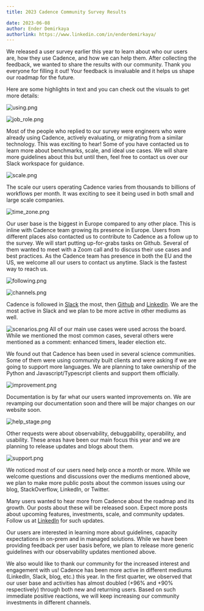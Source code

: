 ```yaml
---
title: 2023 Cadence Community Survey Results

date: 2023-06-08
author: Ender Demirkaya
authorlink: https://www.linkedin.com/in/enderdemirkaya/
---
```


We released a user survey earlier this year to learn about who our users are, how they use Cadence, and how we can help them. After collecting the feedback, we wanted to share the results with our community. Thank you everyone for filling it out! Your feedback is invaluable and it helps us shape our roadmap for the future.


Here are some highlights in text and you can check out the visuals to get more details:

![using.png](../../shared/img/2023-survey-results/using.png)

![job_role.png](../../shared/img/2023-survey-results/job_role.png)

Most of the people who replied to our survey were engineers who were already using Cadence, actively evaluating, or migrating from a similar technology. This was exciting to hear! Some of you have contacted us to learn more about benchmarks, scale, and ideal use cases. We will share more guidelines about this but until then, feel free to contact us over our Slack workspace for guidance.

![scale.png](../../shared/img/2023-survey-results/scale.png)

The scale our users operating Cadence varies from thousands to billions of workflows per month. It was exciting to see it being used in both small and large scale companies.

![time_zone.png](../../shared/img/2023-survey-results/time_zone.png)

Our user base is the biggest in Europe compared to any other place. This is inline with Cadence team growing its presence in Europe. Users from different places also contacted us to contribute to Cadence as a follow up to the survey. We will start putting up-for-grabs tasks on Github. Several of them wanted to meet with a Zoom call and to discuss their use cases and best practices. As the Cadence team has presence in both the EU and the US, we welcome all our users to contact us anytime. Slack is the fastest way to reach us.

![following.png](../../shared/img/2023-survey-results/following.png)

![channels.png](../../shared/img/2023-survey-results/channels.png)

Cadence is followed in [Slack](https://uber-cadence.slack.com/) the most, then [Github](https://github.com/uber/cadence) and [LinkedIn](https://www.linkedin.com/company/cadenceworkflow/). We are the most active in Slack and we plan to be more active in other mediums as well.

![scenarios.png](../../shared/img/2023-survey-results/scenarios.png)
All of our main use cases were used across the board. While we mentioned the most common cases, several others were mentioned as a comment: enhanced timers, leader election etc.

We found out that Cadence has been used in several science communities. Some of them were using community built clients and were asking if we are going to support more languages. We are planning to take ownership of the Python and Javascript/Typescript clients and support them officially.

![improvement.png](../../shared/img/2023-survey-results/improvement.png)

Documentation is by far what our users wanted improvements on. We are revamping our documentation soon and there will be major changes on our website soon.

![help_stage.png](../../shared/img/2023-survey-results/help_stage.png)

Other requests were about observability, debuggability, operability, and usability. These areas have been our main focus this year and we are planning to release updates and blogs about them.

![support.png](../../shared/img/2023-survey-results/support.png)

We noticed most of our users need help once a month or more. While we welcome questions and discussions over the mediums mentioned above, we plan to make more public posts about the common issues using our blog, StackOverflow, LinkedIn, or Twitter.

Many users wanted to hear more from Cadence about the roadmap and its growth. Our posts about these will be released soon. Expect more posts about upcoming features, investments, scale, and community updates. Follow us at [LinkedIn](https://www.linkedin.com/company/cadenceworkflow/) for such updates.

Our users are interested in learning more about guidelines, capacity expectations in on-prem and in managed solutions. While we have been providing feedback per user basis before, we plan to release more generic guidelines with our observability updates mentioned above.

We also would like to thank our community for the increased interest and engagement with us! Cadence has been more active in different mediums (LinkedIn, Slack, blog, etc.) this year. In the first quarter, we observed that our user base and activities has almost doubled (+96% and +90% respectively) through both new and returning users. Based on such immediate positive reactions, we will keep increasing our community investments in different channels.
